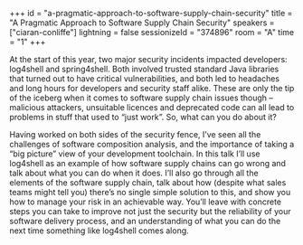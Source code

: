 +++
id = "a-pragmatic-approach-to-software-supply-chain-security"
title = "A Pragmatic Approach to Software Supply Chain Security"
speakers = ["ciaran-conliffe"]
lightning = false
sessionizeId = "374896"
room = "A"
time = "1"
+++

At the start of this year, two major security incidents impacted developers: log4shell and spring4shell. Both involved trusted standard Java libraries that turned out to have critical vulnerabilities, and both led to headaches and long hours for developers and security staff alike. These are only the tip of the iceberg when it comes to software supply chain issues though – malicious attackers, unsuitable licences and deprecated code can all lead to problems in stuff that used to “just work”. So, what can you do about it?

Having worked on both sides of the security fence, I’ve seen all the challenges of software composition analysis, and the importance of taking a “big picture” view of your development toolchain. In this talk I’ll use log4shell as an example of how software supply chains can go wrong and talk about what you can do when it does. I’ll also go through all the elements of the software supply chain, talk about how (despite what sales teams might tell you) there’s no single simple solution to this, and show you how to manage your risk in an achievable way. You’ll leave with concrete steps you can take to improve not just the security but the reliability of your software delivery process, and an understanding of what you can do the next time something like log4shell comes along.
